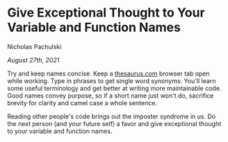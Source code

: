 # Give Exceptional Thought to Your Variable and Function Names

Nicholas Pachulski

_August 27th, 2021_

Try and keep names concise. Keep a [thesaurus.com][1] browser tab open while working. Type in phrases to get single word synonyms. You'll learn some useful terminology and get better at writing more maintainable code. Good names convey purpose, so if a short name just won't do, sacrifice brevity for clarity and camel case a whole sentence.

Reading other people's code brings out the imposter syndrome in us. Do the next person (and your future self) a favor and give exceptional thought to your variable and function names.

[1]: https://thesaurus.com

